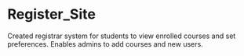 # Register_Site
Created registrar system for students to view enrolled courses and set preferences. Enables admins to add courses and new users. 
